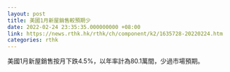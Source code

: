 ```yaml
---
layout: post
title: 美國1月新屋銷售較預期少
date: 2022-02-24 23:35:35.000000000 +08:00
link: https://news.rthk.hk/rthk/ch/component/k2/1635728-20220224.htm
categories: rthk
---
```


美國1月新屋銷售按月下跌4.5%，以年率計為80.1萬間，少過市場預期。
